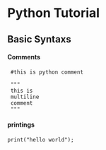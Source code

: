 # Python Tutorial

## Basic Syntaxs

#### Comments
```
 #this is python comment

 """
 this is 
 multiline 
 comment
 """
```
 
#### printings

```
print("hello world");
```
